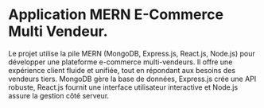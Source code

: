 # Application MERN E-Commerce Multi Vendeur.

Le projet utilise la pile MERN (MongoDB, Express.js, React.js, Node.js) pour développer une plateforme e-commerce multi-vendeurs. Il offre une expérience client fluide et unifiée, tout en répondant aux besoins des vendeurs tiers. MongoDB gère la base de données, Express.js crée une API robuste, React.js fournit une interface utilisateur interactive et Node.js assure la gestion côté serveur.


